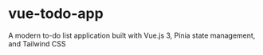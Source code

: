 # vue-todo-app
A modern to-do list application built with Vue.js 3, Pinia state management, and Tailwind CSS
